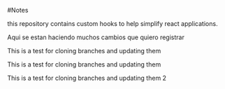 #Notes

this repository contains custom hooks to help simplify react applications.

Aqui se estan haciendo muchos cambios que quiero registrar

This is a test for cloning branches and updating them

This is a test for cloning branches and updating them

This is a test for cloning branches and updating them 2

